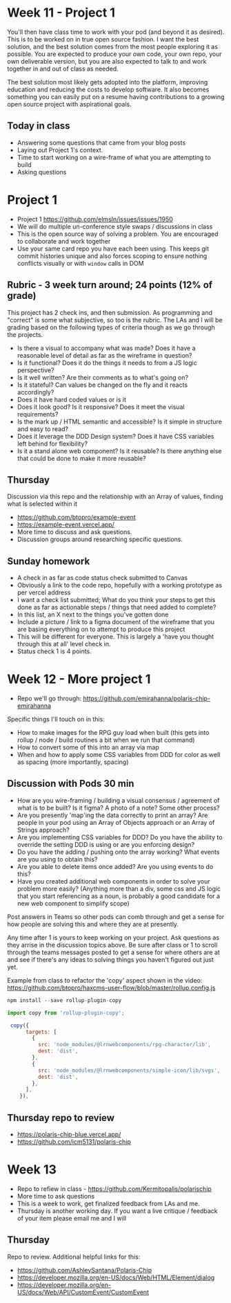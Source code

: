 # Week 11 - Project 1
You'll then have class time to work with your pod (and beyond it as desired). This is to be worked on in true open source fashion. I want the best solution, and the best solution comes from the most people exploring it as possible. You are expected to produce your own code, your own repo, your own deliverable version, but you are also expected to talk to and work together in and out of class as needed.

The best solution most likely gets adopted into the platform, improving education and reducing the costs to develop software. It also becomes something you can easily put on a resume having contributions to a growing open source project with aspirational goals.

## Today in class
- Answering some questions that came from your blog posts
- Laying out Project 1's context.
- Time to start working on a wire-frame of what you are attempting to build
- Asking questions

# Project 1

- Project 1 https://github.com/elmsln/issues/issues/1950
- We will do multiple un-conference style swaps / discussions in class
- This is the open source way of solving a problem. You are encouraged to collaborate and work together
- Use your same card repo you have each been using. This keeps git commit histories unique and also forces scoping to ensure nothing conflicts visually or with `window`  calls in DOM

## Rubric - 3 week turn around; 24 points (12% of grade)
This project has 2 check ins, and then submission.
As programming and "correct" is some what subjective, so too is the rubric.
The LAs and I will be grading based on the following types of criteria though as we go through the projects.
- Is there a visual to accompany what was made? Does it have a reasonable level of detail as far as the wireframe in question?
- Is it functional? Does it do the things it needs to from a JS logic perspective?
- Is it well written? Are their comments as to what's going on?
- Is it stateful? Can values be changed on the fly and it reacts accordingly?
- Does it have hard coded values or is it 
- Does it look good? Is it responsive? Does it meet the visual requirements?
- Is the mark up / HTML semantic and accessible? Is it simple in structure and easy to read?
- Does it leverage the DDD Design system? Does it have CSS variables left behind for flexibility?
- Is it a stand alone web component? Is it reusable? Is there anything else that could be done to make it more reusable?

## Thursday
Discussion via this repo and the relationship with an Array of values, finding what is selected within it
- https://github.com/btopro/example-event
- https://example-event.vercel.app/
- More time to discuss and ask questions.
- Discussion groups around researching specific questions.

## Sunday homework
- A check in as far as code status check submitted to Canvas
- Obviously a link to the code repo, hopefully with a working prototype as per vercel address
- I want a check list submitted; What do you think your steps to get this done as far as actionable steps / things that need added to complete?
- In this list, an X next to the things you've gotten done
- Include a picture / link to a figma document of the wireframe that you are basing everything on to attempt to produce this project
- This will be different for everyone. This is largely a 'have you thought through this at all' level check in.
- Status check 1 is 4 points.

# Week 12 - More project 1
- Repo we'll go through: https://github.com/emirahanna/polaris-chip-emirahanna

Specific things I'll touch on in this:
- How to make images for the RPG guy load when built (this gets into rollup / node / build routines a bit when we run that command)
- How to convert some of this into an array via map
- When and how to apply some CSS variables from DDD for color as well as spacing (more importantly, spacing)

## Discussion with Pods 30 min
- How are you wire-framing / building a visual consensus / agreement of what is to be built? Is it figma? A photo of a note? Some other process?
- Are you presently 'map'ing the data correctly to print an array? Are people in your pod using an Array of Objects approach or an Array of Strings approach?
- Are you implementing CSS variables for DDD? Do you have the ability to override the setting DDD is using or are you enforcing design?
- Do you have the adding / pushing onto the array working? What events are you using to obtain this?
- Are you able to delete items once added? Are you using events to do this?
- Have you created additional web components in order to solve your problem more easily? (Anything more than a div, some css and JS logic that you start referencing as a noun, is probably a good candidate for a new web component to simplify scope)

Post answers in Teams so other pods can comb through and get a sense for how people are solving this and where they are at presently.

Any time after 1 is yours to keep working on your project. Ask questions as they arrise in the discussion topics above. Be sure after class or 1 to scroll through the teams messages posted to get a sense for where others are at and see if there's any ideas to solving things you haven't figured out just yet.

Example from class to refactor the 'copy' aspect shown in the video: https://github.com/btopro/haxcms-user-flow/blob/master/rollup.config.js

```js
npm install --save rollup-plugin-copy

import copy from 'rollup-plugin-copy';

 copy({
      targets: [
        {
          src: 'node_modules/@lrnwebcomponents/rpg-character/lib',
          dest: 'dist',
        },
        {
          src: 'node_modules/@lrnwebcomponents/simple-icon/lib/svgs',
          dest: 'dist',
        },
      ],
    }),

```

## Thursday repo to review
- https://polaris-chip-blue.vercel.app/
- https://github.com/icm5131/polaris-chip

# Week 13
- Repo to refiew in class - https://github.com/Kermitopalis/polarischip
- More time to ask questions
- This is a week to work, get finalized feedback from LAs and me.
- Thursday is another working day. If you want a live critique / feedback of your item please email me and I will

## Thursday
Repo to review. Additional helpful links for this:
- https://github.com/AshleySantana/Polaris-Chip
- https://developer.mozilla.org/en-US/docs/Web/HTML/Element/dialog
- https://developer.mozilla.org/en-US/docs/Web/API/CustomEvent/CustomEvent

